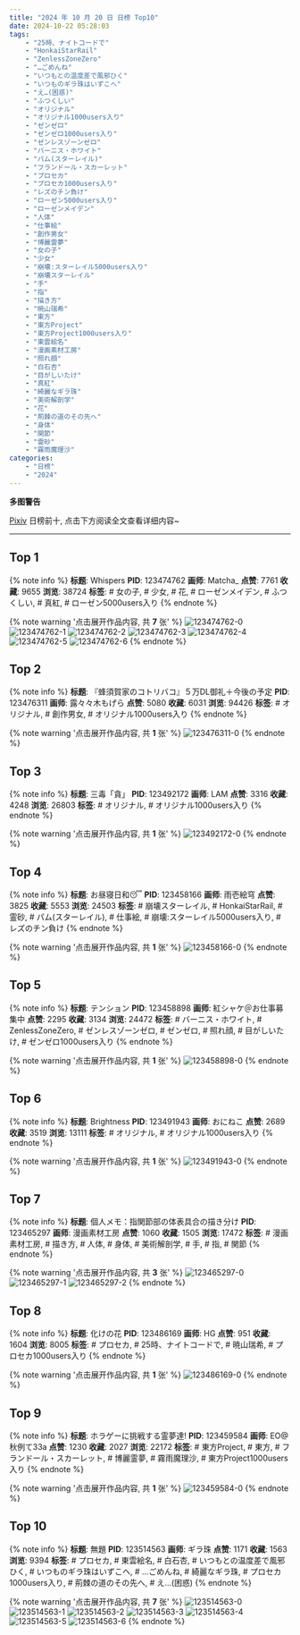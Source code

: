 ```yaml
---
title: "2024 年 10 月 20 日 日榜 Top10"
date: 2024-10-22 05:28:03
tags:
    - "25時、ナイトコードで"
    - "HonkaiStarRail"
    - "ZenlessZoneZero"
    - "…ごめんね"
    - "いつもとの温度差で風邪ひく"
    - "いつものギラ珠はいずこへ"
    - "え…(困惑)"
    - "ふつくしい"
    - "オリジナル"
    - "オリジナル1000users入り"
    - "ゼンゼロ"
    - "ゼンゼロ1000users入り"
    - "ゼンレスゾーンゼロ"
    - "バーニス・ホワイト"
    - "パム(スターレイル)"
    - "フランドール・スカーレット"
    - "プロセカ"
    - "プロセカ1000users入り"
    - "レズのチン負け"
    - "ローゼン5000users入り"
    - "ローゼンメイデン"
    - "人体"
    - "仕事絵"
    - "創作男女"
    - "博麗霊夢"
    - "女の子"
    - "少女"
    - "崩壊:スターレイル5000users入り"
    - "崩壊スターレイル"
    - "手"
    - "指"
    - "描き方"
    - "暁山瑞希"
    - "東方"
    - "東方Project"
    - "東方Project1000users入り"
    - "東雲絵名"
    - "漫画素材工房"
    - "照れ顔"
    - "白石杏"
    - "目がしいたけ"
    - "真紅"
    - "綺麗なギラ珠"
    - "美術解剖学"
    - "花"
    - "荊棘の道のその先へ"
    - "身体"
    - "関節"
    - "霊砂"
    - "霧雨魔理沙"
categories:
    - "日榜"
    - "2024"
---
```


<i class="fa fa-triangle-exclamation"></i>**多图警告**<i class="fa fa-triangle-exclamation"></i>

[Pixiv](https://www.pixiv.net/) 日榜前十, 点击下方阅读全文查看详细内容~

<!-- more -->

---

## Top 1

{% note info %}
**标题**: Whispers
**PID**: 123474762 **画师**: Matcha_
**点赞**: 7761 **收藏**: 9655 **浏览**: 38724
**标签**: # 女の子, # 少女, # 花, # ローゼンメイデン, # ふつくしい, # 真紅, # ローゼン5000users入り
{% endnote %}

{% note warning '点击展开作品内容, 共 **7** 张' %}
![123474762-0](https://i.pixiv.re/img-original/img/2024/10/19/14/53/37/123474762_p0.jpg)
![123474762-1](https://i.pixiv.re/img-original/img/2024/10/19/14/53/37/123474762_p1.jpg)
![123474762-2](https://i.pixiv.re/img-original/img/2024/10/19/14/53/37/123474762_p2.jpg)
![123474762-3](https://i.pixiv.re/img-original/img/2024/10/19/14/53/37/123474762_p3.jpg)
![123474762-4](https://i.pixiv.re/img-original/img/2024/10/19/14/53/37/123474762_p4.jpg)
![123474762-5](https://i.pixiv.re/img-original/img/2024/10/19/14/53/37/123474762_p5.jpg)
![123474762-6](https://i.pixiv.re/img-original/img/2024/10/19/14/53/37/123474762_p6.jpg)
{% endnote %}

## Top 2

{% note info %}
**标题**: 『蜂須賀家のコトリバコ』５万DL御礼＋今後の予定
**PID**: 123476311 **画师**: 露々々木もげら
**点赞**: 5080 **收藏**: 6031 **浏览**: 94426
**标签**: # オリジナル, # 創作男女, # オリジナル1000users入り
{% endnote %}

{% note warning '点击展开作品内容, 共 **1** 张' %}
![123476311-0](https://i.pixiv.re/img-original/img/2024/10/19/16/02/30/123476311_p0.jpg)
{% endnote %}

## Top 3

{% note info %}
**标题**: 三毒「貪」
**PID**: 123492172 **画师**: LAM
**点赞**: 3316 **收藏**: 4248 **浏览**: 26803
**标签**: # オリジナル, # オリジナル1000users入り
{% endnote %}

{% note warning '点击展开作品内容, 共 **1** 张' %}
![123492172-0](https://i.pixiv.re/img-original/img/2024/10/20/00/02/59/123492172_p0.png)
{% endnote %}

## Top 4

{% note info %}
**标题**: お昼寝日和😴
**PID**: 123458166 **画师**: 雨壱絵穹
**点赞**: 3825 **收藏**: 5553 **浏览**: 24503
**标签**: # 崩壊スターレイル, # HonkaiStarRail, # 霊砂, # パム(スターレイル), # 仕事絵, # 崩壊:スターレイル5000users入り, # レズのチン負け
{% endnote %}

{% note warning '点击展开作品内容, 共 **1** 张' %}
![123458166-0](https://i.pixiv.re/img-original/img/2024/10/19/00/00/17/123458166_p0.png)
{% endnote %}

## Top 5

{% note info %}
**标题**: テンション
**PID**: 123458898 **画师**: 紅シャケ＠お仕事募集中
**点赞**: 2295 **收藏**: 3134 **浏览**: 24472
**标签**: # バーニス・ホワイト, # ZenlessZoneZero, # ゼンレスゾーンゼロ, # ゼンゼロ, # 照れ顔, # 目がしいたけ, # ゼンゼロ1000users入り
{% endnote %}

{% note warning '点击展开作品内容, 共 **1** 张' %}
![123458898-0](https://i.pixiv.re/img-original/img/2024/10/19/00/09/31/123458898_p0.jpg)
{% endnote %}

## Top 6

{% note info %}
**标题**: Brightness
**PID**: 123491943 **画师**: おにねこ
**点赞**: 2689 **收藏**: 3519 **浏览**: 13111
**标签**: # オリジナル, # オリジナル1000users入り
{% endnote %}

{% note warning '点击展开作品内容, 共 **1** 张' %}
![123491943-0](https://i.pixiv.re/img-original/img/2024/10/20/00/00/57/123491943_p0.jpg)
{% endnote %}

## Top 7

{% note info %}
**标题**: 個人メモ：指関節部の体表具合の描き分け
**PID**: 123465297 **画师**: 漫画素材工房
**点赞**: 1060 **收藏**: 1505 **浏览**: 17472
**标签**: # 漫画素材工房, # 描き方, # 人体, # 身体, # 美術解剖学, # 手, # 指, # 関節
{% endnote %}

{% note warning '点击展开作品内容, 共 **3** 张' %}
![123465297-0](https://i.pixiv.re/img-original/img/2024/10/19/06/00/08/123465297_p0.jpg)
![123465297-1](https://i.pixiv.re/img-original/img/2024/10/19/06/00/08/123465297_p1.jpg)
![123465297-2](https://i.pixiv.re/img-original/img/2024/10/19/06/00/08/123465297_p2.jpg)
{% endnote %}

## Top 8

{% note info %}
**标题**: 化けの花
**PID**: 123486169 **画师**: HG
**点赞**: 951 **收藏**: 1604 **浏览**: 8005
**标签**: # プロセカ, # 25時、ナイトコードで, # 暁山瑞希, # プロセカ1000users入り
{% endnote %}

{% note warning '点击展开作品内容, 共 **1** 张' %}
![123486169-0](https://i.pixiv.re/img-original/img/2024/10/19/21/30/04/123486169_p0.jpg)
{% endnote %}

## Top 9

{% note info %}
**标题**: ホラゲーに挑戦する霊夢達!
**PID**: 123459584 **画师**: EO@秋例て33a
**点赞**: 1230 **收藏**: 2027 **浏览**: 22172
**标签**: # 東方Project, # 東方, # フランドール・スカーレット, # 博麗霊夢, # 霧雨魔理沙, # 東方Project1000users入り
{% endnote %}

{% note warning '点击展开作品内容, 共 **1** 张' %}
![123459584-0](https://i.pixiv.re/img-original/img/2024/10/19/00/30/06/123459584_p0.jpg)
{% endnote %}

## Top 10

{% note info %}
**标题**: 無題
**PID**: 123514563 **画师**: ギラ珠
**点赞**: 1171 **收藏**: 1563 **浏览**: 9394
**标签**: # プロセカ, # 東雲絵名, # 白石杏, # いつもとの温度差で風邪ひく, # いつものギラ珠はいずこへ, # …ごめんね, # 綺麗なギラ珠, # プロセカ1000users入り, # 荊棘の道のその先へ, # え…(困惑)
{% endnote %}

{% note warning '点击展开作品内容, 共 **7** 张' %}
![123514563-0](https://i.pixiv.re/img-original/img/2024/10/20/18/13/23/123514563_p0.png)
![123514563-1](https://i.pixiv.re/img-original/img/2024/10/20/18/13/23/123514563_p1.png)
![123514563-2](https://i.pixiv.re/img-original/img/2024/10/20/18/13/23/123514563_p2.png)
![123514563-3](https://i.pixiv.re/img-original/img/2024/10/20/18/13/23/123514563_p3.png)
![123514563-4](https://i.pixiv.re/img-original/img/2024/10/20/18/13/23/123514563_p4.png)
![123514563-5](https://i.pixiv.re/img-original/img/2024/10/20/18/13/23/123514563_p5.png)
![123514563-6](https://i.pixiv.re/img-original/img/2024/10/20/18/13/23/123514563_p6.png)
{% endnote %}
